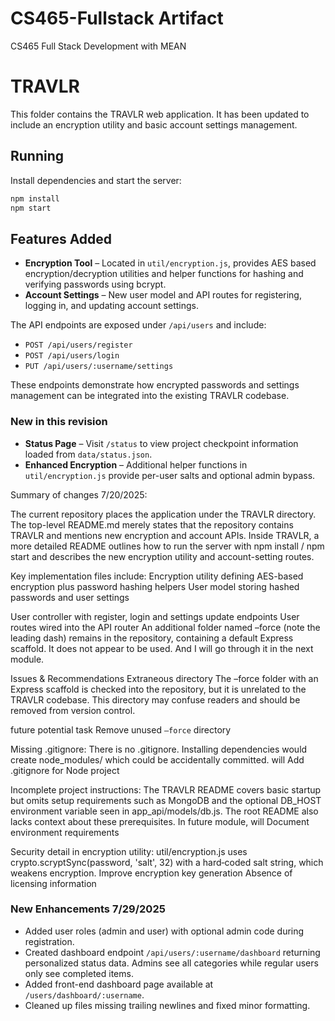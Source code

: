 # CS465-Fullstack Artifact
CS465 Full Stack Development with MEAN


# TRAVLR

This folder contains the TRAVLR web application. It has been updated to include
an encryption utility and basic account settings management.

## Running

Install dependencies and start the server:

```bash
npm install
npm start
```

## Features Added

- **Encryption Tool** – Located in `util/encryption.js`, provides AES based
  encryption/decryption utilities and helper functions for hashing and verifying
  passwords using bcrypt.
- **Account Settings** – New user model and API routes for registering, logging
  in, and updating account settings.

The API endpoints are exposed under `/api/users` and include:

- `POST /api/users/register`
- `POST /api/users/login`
- `PUT /api/users/:username/settings`

These endpoints demonstrate how encrypted passwords and settings management can
be integrated into the existing TRAVLR codebase.

### New in this revision

- **Status Page** – Visit `/status` to view project checkpoint information loaded from `data/status.json`.
- **Enhanced Encryption** – Additional helper functions in `util/encryption.js` provide per-user salts and optional admin bypass.







Summary of changes 7/20/2025:

The current repository places the application under the TRAVLR directory. The top-level README.md merely states that the repository contains TRAVLR and mentions new encryption and account APIs.
Inside TRAVLR, a more detailed README outlines how to run the server with npm install / npm start and describes the new encryption utility and account-setting routes.

Key implementation files include:
Encryption utility defining AES-based encryption plus password hashing helpers
User model storing hashed passwords and user settings

User controller with register, login and settings update endpoints
User routes wired into the API router
An additional folder named –force (note the leading dash) remains in the repository, containing a default Express scaffold. It does not appear to be used. And I will go through it in the next module. 

Issues & Recommendations
Extraneous directory
The –force folder with an Express scaffold is checked into the repository, but it is unrelated to the TRAVLR codebase.
This directory may confuse readers and should be removed from version control.

future potential task
Remove unused `–force` directory 


Missing .gitignore:
There is no .gitignore. Installing dependencies would create node_modules/ which could be accidentally committed. will Add .gitignore for Node project


Incomplete project instructions:
The TRAVLR README covers basic startup but omits setup requirements such as MongoDB and the optional DB_HOST environment variable seen in app_api/models/db.js.
The root README also lacks context about these prerequisites.
In future module, will Document environment requirements


Security detail in encryption utility:
util/encryption.js uses crypto.scryptSync(password, 'salt', 32) with a hard‑coded salt string, which weakens encryption.
Improve encryption key generation
Absence of licensing information




### New Enhancements 7/29/2025

- Added user roles (admin and user) with optional admin code during registration.
- Created dashboard endpoint `/api/users/:username/dashboard` returning
  personalized status data. Admins see all categories while regular users
  only see completed items.
- Added front-end dashboard page available at `/users/dashboard/:username`.
- Cleaned up files missing trailing newlines and fixed minor formatting.

